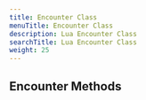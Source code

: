 ```yaml
---
title: Encounter Class
menuTitle: Encounter Class
description: Lua Encounter Class
searchTitle: Lua Encounter Class
weight: 25
---
```


## Encounter Methods